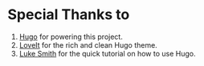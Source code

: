 # Special Thanks to
1. [Hugo](https://github.com/gohugoio/hugo) for powering this project. 
2. [LoveIt](https://github.com/dillonzq/LoveIt) for the rich and clean Hugo theme.
3. [Luke Smith](https://youtu.be/ZFL09qhKi5I) for the quick tutorial on how to use Hugo.
